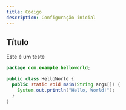 ```yaml
---
title: Código
description: Configuração inicial
---
```


## Título

Este é um teste

```java
package com.example.helloworld;

public class HelloWorld {
  public static void main(String args[]) {
    System.out.println("Hello, World!");
  }
}
```
